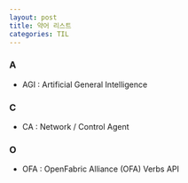 ```yaml
---
layout: post
title: 약어 리스트
categories: TIL
---
```

### A
+ AGI : Artificial General Intelligence
### C
+ CA : Network / Control Agent 
### O 
+ OFA : OpenFabric Alliance (OFA) Verbs API
